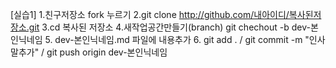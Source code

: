 [실습1]
1.친구저장소 fork 누르기
2.git clone http://github.com/내아이디/복사된저장소.git
3.cd 복사된 저장소
4.새작업공간만들기(branch) git chechout -b dev-본인닉네임
5. dev-본인닉네임.md 파일에 내용추가
6. git add . / git commit -m "인사말추가" / git push origin dev-본인닉네임